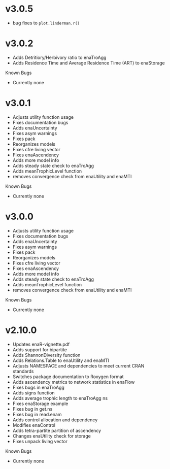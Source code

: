 # v3.0.5

- bug fixes to `plot.linderman.r()`

# v3.0.2

- Adds Detritiory/Herbivory ratio to enaTroAgg
- Adds Residence Time and Average Residence Time (ART) to enaStorage

Known Bugs

- Currently none

# v3.0.1

- Adjusts utility function usage
- Fixes documentation bugs
- Adds enaUncertainty
- Fixes asym warnings
- Fixes pack
- Reorganizes models
- Fixes cfre living vector
- Fixes enaAscendency
- Adds more model info
- Adds steady state check to enaTroAgg
- Adds meanTrophicLevel function
- removes convergence check from enaUtility and enaMTI

Known Bugs

- Currently none

# v3.0.0

- Adjusts utility function usage
- Fixes documentation bugs	
- Adds enaUncertainty
- Fixes asym warnings
- Fixes pack
- Reorganizes models
- Fixes cfre living vector
- Fixes enaAscendency
- Adds more model info
- Adds steady state check to enaTroAgg
- Adds meanTrophicLevel function
- removes convergence check from enaUtility and enaMTI
	
Known Bugs

- Currently none

# v2.10.0

- Updates enaR-vignette.pdf
- Adds support for bipartite
- Adds ShannonDiversity function
- Adds Relations.Table to enaUtility and enaMTI
- Adjusts NAMESPACE and dependencies to meet current CRAN standards
- Switches package documentation to Roxygen format
- Adds ascendency metrics to network statistics in enaFlow
- Fixes bugs in enaTroAgg
- Adds signs function 
- Adds average trophic length to enaTroAgg ns
- Fixes enaStorage example
- Fixes bug in get.ns
- Fixes bug in read.enam
- Adds control allocation and dependency
- Modifies enaControl
- Adds tetra-partite partition of ascendency
- Changes enaUtility check for storage
- Fixes unpack living vector

Known Bugs

- Currently none
